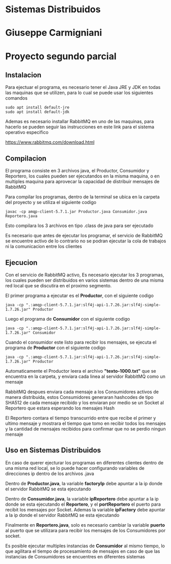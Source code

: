 # Sistemas Distribuidos
# Giuseppe Carmigniani
# Proyecto segundo parcial

## Instalacion

Para ejectuar el programa, es necesario tener el Java JRE y JDK en todas las maquinas que se utilizen, para lo cual se puede usar los siguientes comandos

```
sudo apt install default-jre
sudo apt install default-jdk
```

Ademas es necesario installar RabbitMQ en uno de las maquinas, para hacerlo se pueden seguir las instrucciones en este link para el sistema operativo especifico

https://www.rabbitmq.com/download.html


## Compilacion

El programa consiste en 3 archivos java, el Productor, Consumidor y Reportero, los cuales pueden ser ejecutandos en la misma maquina, o en multiples maquina para aprovecar la capacidad de distribuir mensajes de RabbitMQ

Para compilar los programas, dentro de la terminal se ubica en la carpeta del proyecto y se utiliza el siguiente codigo

```
javac -cp amqp-client-5.7.1.jar Productor.java Consumidor.java Reportero.java
```

Esto compilara los 3 archivos en tipo .class de java para ser ejecutado

Es necesario que antes de ejecutar los programar, el servicio de RabbitMQ se encuentre activo de lo contrario no se podran ejecutar la cola de trabajos ni la comunicacion entre los clientes



## Ejecucion

Con el servicio de RabbitMQ activo, Es necesario ejecutar los 3 programas, los cuales pueden ser distribuidos en varios sistemas dentro de una misma red local que se discutira en el proximo segmento.

El primer programa a ejecutar es el **Productor**, con el siguiente codigo

```
java -cp ".:amqp-client-5.7.1.jar:slf4j-api-1.7.26.jar:slf4j-simple-1.7.26.jar" Productor
```

Luego el programa de **Consumidor** con el siguiente codigo

```
java -cp ".:amqp-client-5.7.1.jar:slf4j-api-1.7.26.jar:slf4j-simple-1.7.26.jar" Consumidor
```

Cuando el consumidor este listo para recibir los mensajes, se ejecuta el programa de **Productor** con el siguiente codigo

```
java -cp ".:amqp-client-5.7.1.jar:slf4j-api-1.7.26.jar:slf4j-simple-1.7.26.jar" Productor
```

Automaticamente el Productor leera el archivo **"texto-1000.txt"** que se encuentra en la carpeta, y enviara cada linea al servidor RabbitMQ como un mensaje

RabbitMQ despues enviara cada mensaje a los Consumidores activos de manera distribuida, estos Consumidores generaran hashcodes de tipo SHA512 de cada mensaje recibido y los enviaran por medio se un Socket al Reportero que estara esperando los mensajes Hash

El Reportero contara el tiempo transcurrido entre que recibe el primer y ultimo mensaje y mostrara el tiempo que tomo en recibir todos los mensajes y la cantidad de mensajes recibidos para confirmar que no se perdio ningun mensaje

## Uso en Sistemas Distribuidos

En caso de querer ejecturar los programas en diferentes clientes dentro de una misma red local, se lo puede hacer configurando variables de direcciones ip dentro de los archivos .java

Dentro de **Productor.java**, la variable **factoryIp** debe apuntar a la ip donde el servidor RabbitMQ se esta ejecutando

Dentro de **Consumidor.java**, la variable **ipReportero** debe apuntar a la ip donde se esta ejecutando el **Reportero**, y el **portReportero** el puerto para recibit los mensajes por Socket. Ademas la variable **ipFactory** debe apuntar a la ip donde el servidor RabbitMQ se esta ejecutando

Finalmente en **Reportero.java**, solo es necesario cambiar la variable **puerto** al puerto que se utilizara para recibir los mensajes de los Consumidores por socket.

Es posible ejecutar multiples instancias de **Consumidor** al mismo tiempo, lo que agilitara el tiempo de procesamiento de mensajes en caso de que las instancias de Consumidores se encuentres en diferentes sistemas
